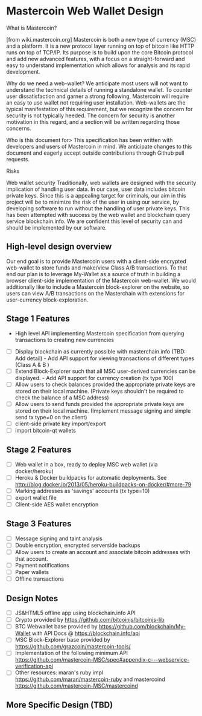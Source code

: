 # Mastercoin Web Wallet Design

What is Mastercoin?

[from wiki.mastercoin.org]
Mastercoin is both a new type of currency (MSC) and a platform. It is a new protocol layer 
running on top of bitcoin like HTTP runs on top of TCP/IP. Its purpose is to build upon the 
core Bitcoin protocol and add new advanced features, with a focus on a straight-forward and 
easy to understand implementation which allows for analysis and its rapid development. 

Why do we need a web-wallet?
We anticipate most users will not want to understand the technical details of running a standalone wallet.
To counter user dissatisfaction and garner a strong following, Mastercoin will require an easy
to use wallet not requiring user installation. Web-wallets are the typical manifestation of this
requirement, but we recognize the concern for security is not typically heeded. The concern for
security is another motivation in this regard, and a section will be written regarding those 
concerns.

Who is this document for>
This specification has been written with developers and users of Mastercoin in mind. We anticipate 
changes to this document and eagerly accept outside contributions through Github pull requests. 

Risks 

Web wallet security
Traditionally, web wallets are designed with the security implication of handling user data. 
In our case, user data includes bitcoin private keys. Since this is a appealing target for
criminals, our aim in this project will be to minimize the risk of the user in using our 
service, by developing software to run without the handling of user private keys. This has been
attempted with success by the web wallet and blockchain query service blockchain.info. We are 
confident this level of security can and should be implemented by our software.

## High-level design overview

Our end goal is to provide Mastercoin users with a client-side encrypted web-wallet to store 
funds and make/view Class A/B transactions. To that end our plan is to leverage My-Wallet as a 
source of truth in building a browser client-side implementation of the Mastercoin web-wallet.
We would additionally like to include a Mastercoin block-explorer on the website, so users can 
view A/B transactions on the Masterchain with extensions for user-currency block-exploration.

## Stage 1 Features

- High level API implementing Mastercoin specification from querying transactions to creating new currencies
- [ ] Display blockchain as currently possible with masterchain.info (TBD: Add detail)
			- Add API support for viewing transactions of different types (Class A & B )
- [ ] Extend Block-Explorer such that all MSC user-derived currencies can be displayed.
			- Add API support for currency creation (tx type 100)
- [ ] Allow users to check balances provided the appropriate private keys are stored on their 
		local machine. (Private keys shouldn't be required to check the balance of a MSC address)
- [ ] Allow users to send funds provided the appropriate private keys are stored on their 
		local machine. (Implement message signing and simple send tx type=0 on the client)
- [ ] client-side private key import/export 
- [ ] import bitcoin-qt wallets

## Stage 2 Features

- [ ] Web wallet in a box, ready to deploy MSC web wallet (via docker/heroku)
- [ ] Heroku & Docker buildpacks for automatic deployments.  See http://blog.docker.io/2013/05/heroku-buildpacks-on-docker/#more-79
- [ ] Marking addresses as 'savings' accounts (tx type=10)
- [ ] export wallet file
- [ ] Client-side AES wallet encryption

## Stage 3 Features

- [ ] Message signing and taint analysis
- [ ] Double encryption, encrypted serverside backups
- [ ] Allow users to create an account and associate bitcoin addresses with that account.
- [ ] Payment notifications
- [ ] Paper wallets
- [ ] Offline transactions

## Design Notes

- [ ] JS&HTML5 offline app using blockchain.info API
- [ ] Crypto provided by https://github.com/bitcoinjs/bitcoinjs-lib
- [ ] BTC Webwallet base provided by https://github.com/blockchain/My-Wallet with 
		API Docs @ https://blockchain.info/api
- [ ] MSC Block-Explorer base provided by https://github.com/grazcoin/mastercoin-tools/
- [ ] Implementation of the following 
		minimum API https://github.com/mastercoin-MSC/spec#appendix-c---webservice-verification-api
- [ ] Other resources: maran's ruby impl https://github.com/maran/mastercoin-ruby 
		and mastercoind https://github.com/mastercoin-MSC/mastercoind

## More Specific Design (TBD)

